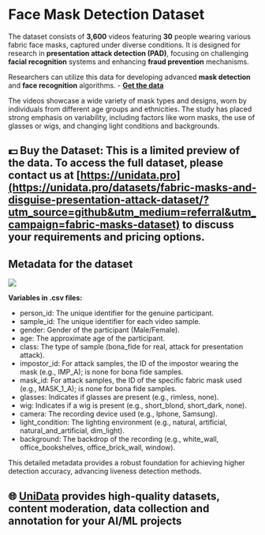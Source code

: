 # Face Mask Detection Dataset
The dataset consists of **3,600** videos featuring **30** people wearing various fabric face masks, captured under diverse conditions. It is designed for research in **presentation attack detection (PAD)**, focusing on challenging **facial recognition** systems and enhancing **fraud prevention** mechanisms.

Researchers can utilize this data for developing advanced **mask detection** and **face recognition** algorithms.  - **[Get the data](https://unidata.pro/datasets/fabric-masks-and-disguise-presentation-attack-dataset/?utm_source=github&utm_medium=referral&utm_campaign=fabric-masks-dataset)**

The videos showcase a wide variety of mask types and designs, worn by individuals from different age groups and ethnicities. The study has placed strong emphasis on variability, including factors like worn masks, the use of glasses or wigs, and changing light conditions and backgrounds.

## 💵 Buy the Dataset: This is a limited preview of the data. To access the full dataset, please contact us at [https://unidata.pro](https://unidata.pro/datasets/fabric-masks-and-disguise-presentation-attack-dataset/?utm_source=github&utm_medium=referral&utm_campaign=fabric-masks-dataset) to discuss your requirements and pricing options.

## Metadata for the dataset
![](https://www.googleapis.com/download/storage/v1/b/kaggle-user-content/o/inbox%2F27063537%2Faf00dec6be2e93cbf40f795c6c141a3c%2Fchart%20(1).png?generation=1758142150608875&alt=media)

**Variables in .csv files:**

- person_id: The unique identifier for the genuine participant.
- sample_id: The unique identifier for each video sample.
- gender: Gender of the participant (Male/Female).
- age: The approximate age of the participant.
- class: The type of sample (bona_fide for real, attack for presentation attack).
- impostor_id: For attack samples, the ID of the impostor wearing the mask (e.g., IMP_A); is none for bona fide samples.
- mask_id: For attack samples, the ID of the specific fabric mask used (e.g., MASK_1_A); is none for bona fide samples.
- glasses: Indicates if glasses are present (e.g., rimless, none).
- wig: Indicates if a wig is present (e.g., short_blond, short_dark, none).
- camera: The recording device used (e.g., Iphone, Samsung).
- light_condition: The lighting environment (e.g., natural, artificial, natural_and_artificial, dim_light).
- background: The backdrop of the recording (e.g., white_wall, office_bookshelves, office_brick_wall, window).

This detailed metadata provides a robust foundation for achieving higher detection accuracy, advancing liveness detection methods.

## 🌐 [UniData](https://unidata.pro/datasets/fabric-masks-and-disguise-presentation-attack-dataset/?utm_source=github&utm_medium=referral&utm_campaign=fabric-masks-dataset) provides high-quality datasets, content moderation, data collection and annotation for your AI/ML projects 
